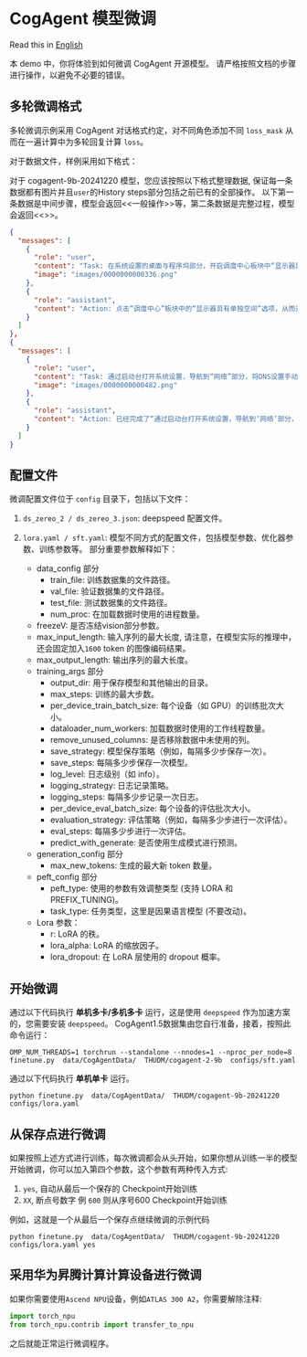# CogAgent 模型微调

Read this in [English](README_en.md)

本 demo 中，你将体验到如何微调 CogAgent 开源模型。 请严格按照文档的步骤进行操作，以避免不必要的错误。

## 多轮微调格式

多轮微调示例采用 CogAgent 对话格式约定，对不同角色添加不同 `loss_mask` 从而在一遍计算中为多轮回复计算 `loss`。

对于数据文件，样例采用如下格式：

对于 cogagent-9b-20241220 模型，您应该按照以下格式整理数据, 保证每一条数据都有图片并且`user`的History steps部分包括之前已有的全部操作。
以下第一条数据是中间步骤，模型会返回<<一般操作>>等，第二条数据是完整过程，模型会返回<<<END>>>。

```json
{
  "messages": [
    {
      "role": "user",
      "content": "Task: 在系统设置的桌面与程序坞部分，开启调度中心板块中“显示器具有单独空间”的选项\n(Platform: Mac)\n(Answer in Action-Operation-Sensitive format.)\nHistory steps: \n0. CLICK(box=[[588,946,616,985]], element_info='系统设置')\t点击屏幕下方的“系统设置”菜单，从而打开系统设置\n1. CLICK(box=[[227,561,297,585]], element_info='桌面与程序坞')\t点击左侧菜单中的“桌面与程序坞”选项，进入桌面与程序坞的设置界面。\n2. SCROLL_DOWN(box=[[367,39,691,929]], step_count=75, element_info='滚动')\t在当前屏幕的右侧滚动区域中，向下滚动以查看更多选项。\n",
      "image": "images/0000000000336.png"
    },
    {
      "role": "assistant",
      "content": "Action: 点击“调度中心”板块中的“显示器具有单独空间”选项，从而开启该功能。\nGrounded Operation:CLICK(box=[[655,842,671,857]], element_info='“显示器具有单独空间”的开关按钮')\n<<一般操作>>"
    }
  ]
},
{
  "messages": [
    {
      "role": "user",
      "content": "Task: 通过启动台打开系统设置，导航到“网络”部分，将DNS设置手动IP地址为8.8.4.4。\n(Platform: Mac)\n(Answer in Action-Operation-Sensitive format.)\nHistory steps: \n0. CLICK(box=[[7,6,27,31]], element_info='苹果标志')\t点击屏幕左上角的“苹果”图标，以便打开系统设置。\n1. CLICK(box=[[3,77,161,99]], element_info='系统设置…')\t点击屏幕左上角菜单栏中的“系统设置…”选项，以打开系统设置界面。\n2. CLICK(box=[[7,478,125,512]], element_info='网络')\t点击左侧菜单中的“网络”选项，进入网络设置界面。\n3. CLICK(box=[[155,217,459,270]], element_info='Wi-Fi, 已连接')\t点击屏幕中间偏上的“Wi-Fi”选项，进入Wi-Fi设置界面。\n4. CLICK(box=[[405,280,447,296]], element_info='详细信息…')\t点击Wi-Fi名称旁边的“详细信息…”按钮，以查看当前Wi-Fi的详细信息。\n5. CLICK(box=[[27,344,45,362]], element_info='DNS')\t点击左侧菜单中的“DNS”选项，进入DNS设置界面。\n6. CLICK(box=[[166,308,442,399]], element_info='8.8.8.8')\t点击DNS服务器地址输入框，准备输入新的DNS服务器地址。\n7. TYPE(box=[[163,308,443,322]], text='8.8.4.4', element_info='ip地址输入框')\t在DNS服务器地址输入框中输入8.8.4.4，以设置手动IP地址。\n8. CLICK(box=[[410,636,440,651]], element_info='好')\t点击界面右下角的“好”按钮，以确认并保存DNS设置的更改。\n",
      "image": "images/0000000000482.png"
    },
    {
      "role": "assistant",
      "content": "Action: 已经完成了“通过启动台打开系统设置，导航到‘网络’部分，将DNS设置手动IP地址为8.8.4.4”这一任务，执行结束。\nGrounded Operation:END()\n<<END>>"
    }
  ]
}
```

## 配置文件

微调配置文件位于 `config` 目录下，包括以下文件：

1. `ds_zereo_2 / ds_zereo_3.json`: deepspeed 配置文件。

2. `lora.yaml / sft.yaml`: 模型不同方式的配置文件，包括模型参数、优化器参数、训练参数等。 部分重要参数解释如下：
    + data_config 部分
        + train_file: 训练数据集的文件路径。
        + val_file: 验证数据集的文件路径。
        + test_file: 测试数据集的文件路径。
        + num_proc: 在加载数据时使用的进程数量。
    + freezeV: 是否冻结vision部分参数。
    + max_input_length: 输入序列的最大长度, 请注意，在模型实际的推理中，还会固定加入`1600` token 的图像编码结果。
    + max_output_length: 输出序列的最大长度。
    + training_args 部分
        + output_dir: 用于保存模型和其他输出的目录。
        + max_steps: 训练的最大步数。
        + per_device_train_batch_size: 每个设备（如 GPU）的训练批次大小。
        + dataloader_num_workers: 加载数据时使用的工作线程数量。
        + remove_unused_columns: 是否移除数据中未使用的列。
        + save_strategy: 模型保存策略（例如，每隔多少步保存一次）。
        + save_steps: 每隔多少步保存一次模型。
        + log_level: 日志级别（如 info）。
        + logging_strategy: 日志记录策略。
        + logging_steps: 每隔多少步记录一次日志。
        + per_device_eval_batch_size: 每个设备的评估批次大小。
        + evaluation_strategy: 评估策略（例如，每隔多少步进行一次评估）。
        + eval_steps: 每隔多少步进行一次评估。
        + predict_with_generate: 是否使用生成模式进行预测。
    + generation_config 部分
        + max_new_tokens: 生成的最大新 token 数量。
    + peft_config 部分
        + peft_type: 使用的参数有效调整类型 (支持 LORA 和 PREFIX_TUNING)。
        + task_type: 任务类型，这里是因果语言模型 (不要改动)。
    + Lora 参数：
        + r: LoRA 的秩。
        + lora_alpha: LoRA 的缩放因子。
        + lora_dropout: 在 LoRA 层使用的 dropout 概率。

## 开始微调

通过以下代码执行 **单机多卡/多机多卡** 运行，这是使用 `deepspeed` 作为加速方案的，您需要安装 `deepspeed`。
CogAgent1.5数据集由您自行准备，接着，按照此命令运行：

```shell
OMP_NUM_THREADS=1 torchrun --standalone --nnodes=1 --nproc_per_node=8  finetune.py  data/CogAgentData/  THUDM/cogagent-2-9b  configs/sft.yaml
```

通过以下代码执行 **单机单卡** 运行。

```shell
python finetune.py  data/CogAgentData/  THUDM/cogagent-9b-20241220  configs/lora.yaml
```

## 从保存点进行微调

如果按照上述方式进行训练，每次微调都会从头开始，如果你想从训练一半的模型开始微调，你可以加入第四个参数，这个参数有两种传入方式:

1. `yes`, 自动从最后一个保存的 Checkpoint开始训练
2. `XX`, 断点号数字 例 `600` 则从序号600 Checkpoint开始训练

例如，这就是一个从最后一个保存点继续微调的示例代码

```shell
python finetune.py  data/CogAgentData/  THUDM/cogagent-9b-20241220  configs/lora.yaml yes
```

## 采用华为昇腾计算计算设备进行微调

如果你需要使用`Ascend NPU`设备，例如`ATLAS 300 A2`，你需要解除注释:

```python
import torch_npu
from torch_npu.contrib import transfer_to_npu
```

之后就能正常运行微调程序。
